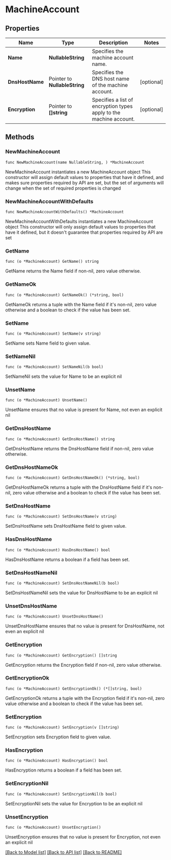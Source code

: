# MachineAccount

## Properties

Name | Type | Description | Notes
------------ | ------------- | ------------- | -------------
**Name** | **NullableString** | Specifies the machine account name. | 
**DnsHostName** | Pointer to **NullableString** | Specifies the DNS host name of the machine account. | [optional] 
**Encryption** | Pointer to **[]string** | Specifies a list of encryption types apply to the machine account. | [optional] 

## Methods

### NewMachineAccount

`func NewMachineAccount(name NullableString, ) *MachineAccount`

NewMachineAccount instantiates a new MachineAccount object
This constructor will assign default values to properties that have it defined,
and makes sure properties required by API are set, but the set of arguments
will change when the set of required properties is changed

### NewMachineAccountWithDefaults

`func NewMachineAccountWithDefaults() *MachineAccount`

NewMachineAccountWithDefaults instantiates a new MachineAccount object
This constructor will only assign default values to properties that have it defined,
but it doesn't guarantee that properties required by API are set

### GetName

`func (o *MachineAccount) GetName() string`

GetName returns the Name field if non-nil, zero value otherwise.

### GetNameOk

`func (o *MachineAccount) GetNameOk() (*string, bool)`

GetNameOk returns a tuple with the Name field if it's non-nil, zero value otherwise
and a boolean to check if the value has been set.

### SetName

`func (o *MachineAccount) SetName(v string)`

SetName sets Name field to given value.


### SetNameNil

`func (o *MachineAccount) SetNameNil(b bool)`

 SetNameNil sets the value for Name to be an explicit nil

### UnsetName
`func (o *MachineAccount) UnsetName()`

UnsetName ensures that no value is present for Name, not even an explicit nil
### GetDnsHostName

`func (o *MachineAccount) GetDnsHostName() string`

GetDnsHostName returns the DnsHostName field if non-nil, zero value otherwise.

### GetDnsHostNameOk

`func (o *MachineAccount) GetDnsHostNameOk() (*string, bool)`

GetDnsHostNameOk returns a tuple with the DnsHostName field if it's non-nil, zero value otherwise
and a boolean to check if the value has been set.

### SetDnsHostName

`func (o *MachineAccount) SetDnsHostName(v string)`

SetDnsHostName sets DnsHostName field to given value.

### HasDnsHostName

`func (o *MachineAccount) HasDnsHostName() bool`

HasDnsHostName returns a boolean if a field has been set.

### SetDnsHostNameNil

`func (o *MachineAccount) SetDnsHostNameNil(b bool)`

 SetDnsHostNameNil sets the value for DnsHostName to be an explicit nil

### UnsetDnsHostName
`func (o *MachineAccount) UnsetDnsHostName()`

UnsetDnsHostName ensures that no value is present for DnsHostName, not even an explicit nil
### GetEncryption

`func (o *MachineAccount) GetEncryption() []string`

GetEncryption returns the Encryption field if non-nil, zero value otherwise.

### GetEncryptionOk

`func (o *MachineAccount) GetEncryptionOk() (*[]string, bool)`

GetEncryptionOk returns a tuple with the Encryption field if it's non-nil, zero value otherwise
and a boolean to check if the value has been set.

### SetEncryption

`func (o *MachineAccount) SetEncryption(v []string)`

SetEncryption sets Encryption field to given value.

### HasEncryption

`func (o *MachineAccount) HasEncryption() bool`

HasEncryption returns a boolean if a field has been set.

### SetEncryptionNil

`func (o *MachineAccount) SetEncryptionNil(b bool)`

 SetEncryptionNil sets the value for Encryption to be an explicit nil

### UnsetEncryption
`func (o *MachineAccount) UnsetEncryption()`

UnsetEncryption ensures that no value is present for Encryption, not even an explicit nil

[[Back to Model list]](../README.md#documentation-for-models) [[Back to API list]](../README.md#documentation-for-api-endpoints) [[Back to README]](../README.md)



